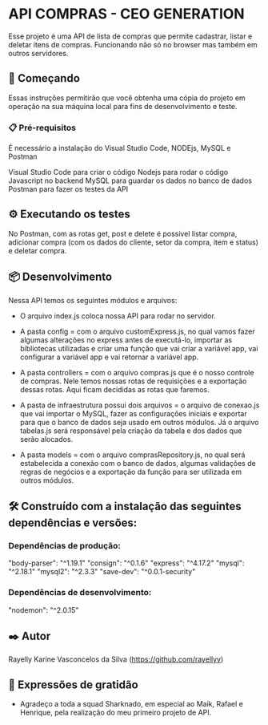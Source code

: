 # API COMPRAS - CEO GENERATION

Esse projeto é uma API de lista de compras que permite cadastrar, listar e deletar itens de compras. Funcionando não só no browser mas também em outros servidores.


## 🚀 Começando

Essas instruções permitirão que você obtenha uma cópia do projeto em operação na sua máquina local para fins de desenvolvimento e teste.


### 📋 Pré-requisitos

É necessário a instalação do Visual Studio Code, NODEjs, MySQL e Postman

Visual Studio Code para criar o código
Nodejs para rodar o código Javascript no backend
MySQL para guardar os dados no banco de dados
Postman para fazer os testes da API


## ⚙️ Executando os testes

No Postman, com as rotas get, post e delete é possível listar compra, adicionar compra (com os dados do cliente, setor da compra, item e status) e deletar compra.


## 📦 Desenvolvimento


Nessa API temos os seguintes módulos e arquivos:

- O arquivo index.js coloca nossa API para rodar no servidor.

- A pasta config = com o arquivo customExpress.js, no qual vamos fazer algumas alterações no express antes de executá-lo, importar as bibliotecas utilizadas e criar uma função que vai criar a variável app, vai configurar a variável app e vai retornar a variável app.

- A pasta controllers = com o arquivo compras.js que é o nosso controle de compras. Nele temos nossas rotas de requisições e a exportação dessas rotas. Aqui ficam decididas as rotas que faremos.

- A pasta de infraestrutura possui dois arquivos = o arquivo de conexao.js que vai importar o MySQL, fazer as configurações iniciais e exportar para que o banco de dados seja usado em outros módulos. Já o arquivo tabelas.js será responsável pela criação da tabela e dos dados que serão alocados.

- A pasta models = com o arquivo comprasRepository.js, no qual será estabelecida a conexão com o banco de dados, algumas validações de regras de negócios e a exportação da função para ser utilizada em outros módulos.


## 🛠️ Construído com a instalação das seguintes dependências e versões:

### Dependências de produção:

"body-parser": "^1.19.1"
"consign": "^0.1.6"
"express": "^4.17.2"
"mysql": "^2.18.1"
"mysql2": "^2.3.3"
"save-dev": "^0.0.1-security"

### Dependências de desenvolvimento:

"nodemon": "^2.0.15"


## ✒️ Autor

Rayelly Karine Vasconcelos da Silva (https://github.com/rayellyv)

## 🎁 Expressões de gratidão

* Agradeço a toda a squad Sharknado, em especial ao Maik, Rafael e Henrique,
  pela realização do meu primeiro projeto de API.